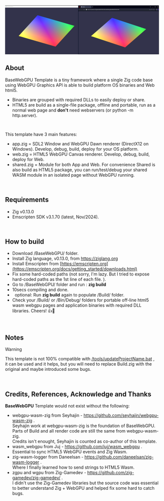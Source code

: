 <img src="https://raw.githubusercontent.com/DarknessFX/zig_workbench/refs/heads/main/.git_img/BaseWebGPU_screenshot.png" width="640px" /> <br/>

## About

BaseWebGPU Template is a tiny framework where a single Zig code base using WebGPU Graphics API is able to build platform OS binaries and Web html5. <br/>
- Binaries are grouped with required DLLs to easily deploy or share. <br/>
- HTML5 are build as a single-file package, offline and portable, run as a normal web page and **don't** need webservers (or python -m http.server).
<br/>

This template have 3 main features:
- app.zig = SDL2 Window and WebGPU Dawn renderer (DirectX12 on Windows). Develop, debug, build, deploy for your OS platform.
- web.zig = HTML5 WebGPU Canvas renderer. Develop, debug, build, deploy for Web.
- shared.zig = Module for both App and Web. For convenience Shared is also build as HTML5 package, you can run/test/debug your shared WASM module in an isolated page without WebGPU running.
<br/>

## Requirements
- Zig v0.13.0
- Emscripten SDK v3.1.70 (latest, Nov/2024).
<br/>

## How to build
- Download /BaseWebGPU/ folder.
- Install Zig language, v0.13.0, from https://ziglang.org
- Install Emscripten from [https://emscripten.org](https://emscripten.org/docs/getting_started/downloads.html)
- Fix some hard-coded paths (not sorry, I'm lazy. But I tried to expose hard-coded paths as the 1st line of each file. ).
- Go to /BaseWebGPU/ folder and run : **zig build**
- 10secs compiling and done.
- &nbsp;&nbsp;optional: Run **zig build** again to populate /Build/ folder.
- Check your /Build/ or /Bin/Debug/ folders for portable off-line html5 wasm webgpu pages and application binaries with required DLL libraries.  Cheers! 👍🍻

<br/>

## Notes

> [!WARNING]
> This template is not 100% compatible with [/tools/updateProjectName.bat](https://github.com/DarknessFX/zig_workbench/blob/main/tools/updateProjectName.bat) ,<br/>
> it can be used and it helps, but you will need to replace Build.zig with the original and maybe introduced some bugs.

<br/>

## Credits, References, Acknowledge and Thanks

**BaseWebGPU** Template would not exist without the following:<br/>
- webgpu-wasm-zig from Seyhajin - https://github.com/seyhajin/webgpu-wasm-zig .<br/>
Seyhajin work at webgpu-wasm-zig is the foundation of BaseWebGPU.</br>
Parts of Build and all render code are still the same from webgpu-wasm-zig.</br>
Credits isn't enought, Seyhajin is counted as co-author of this template.<br/>
- wasm_webgpu from Juj - https://github.com/juj/wasm_webgpu .<br/>
Essential to sync HTML5 WebGPU events and Zig Wasm.<br/>
- zig-wasm-logger from Daneelsan - https://github.com/daneelsan/zig-wasm-logger .<br/>
Where I finally learned how to send strings to HTML5 Wasm. <br/>
- zgpu and wgpu from Zig-Gamedev - https://github.com/zig-gamedev/zig-gamedev/ .<br/>
I didn't use the Zig-Gamedev libraries but the source code was essential to better understand Zig + WebGPU and helped fix some hard to catch bugs.<br/>
